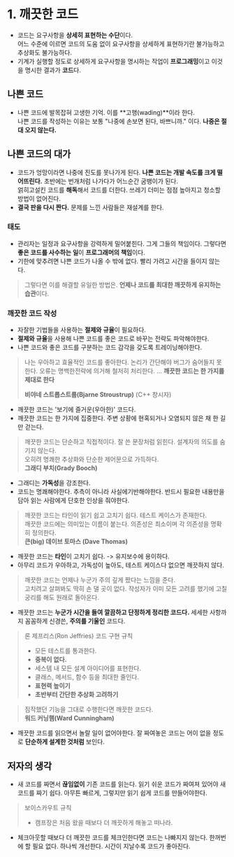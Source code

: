 # 1. 깨끗한 코드

- 코드는 요구사항을 **상세히 표현하는 수단**이다.   
어느 수준에 이르면 코드의 도움 없이 요구사항을 상세하게 표현하기란 불가능하고 추상화도 불가능하다.
- 기계가 실행할 정도로 상세하게 요구사항을 명시하는 작업이 **프로그래밍**이고 이것을 명시한 결과가 **코드**다.

## 나쁜 코드
- 나쁜 코드에 발목잡혀 고생한 기억. 이를 **고행(wading)**이라 한다.   
나쁜 코드를 작성하는 이유는 보통 "나중에 손보면 된다, 바쁘니까." 이다. **나중은 절대 오지 않는다.**   

## 나쁜 코드의 대가
- 코드가 엉망이라면 나중에 진도를 못나가게 된다. **나쁜 코드는 개발 속도를 크게 떨어뜨린다.** 초반에는 번개처럼 나가다가 어느순간 굼뱅이가 된다.   
얽히고설킨 코드를 **해독**해서 코드를 더한다. 쓰레기 더미는 점점 높아지고 청소할 방법이 없어진다.
- **결국 판을 다시 짠다.** 문제를 느낀 사람들은 재설계를 한다.

### 태도
- 관리자는 일정과 요구사항을 강력하게 밀어붙힌다. 그게 그들의 책임이다. 그렇다면 **좋은 코드를 사수하는 일**이 **프로그래머의 책임**이다.
- 기한에 맞추려면 나쁜 코드가 나올 수 밖에 없다. 빨리 가려고 시간을 들이지 않는다.

> 그렇다면 이를 해결할 유일한 방법은. **언제나 코드를 최대한 깨끗하게 유지하는 습관**이다.

### 깨끗한 코드 작성
- 자잘한 기법들을 사용하는 **절제와 규율**이 필요하다.
- **절제와 규율**을 사용해 나쁜 코드를 좋은 코드로 바꾸는 전략도 파악해야한다.
- 나쁜 코드와 좋은 코드를 구분하는 코드 감각을 갖도록 트레이닝해야한다.

> 나는 우아하고 효율적인 코드를 좋아한다. 논리가 간단해야 버그가 숨어들지 못한다. 오류는 명백한전략에 의거해 철저히 처리한다. ... **깨끗한 코드는 한 가지를 제대로 한다**
>
> **비야네 스트롭스트룹(Bjarne Stroustrup)** (C++ 창시자)

- 깨끗한 코드는 '보기에 즐거운(우아한)' 코드다.
- 깨끗한 코드는 한 가지에 집중한다. 주변 상황에 현혹되거나 오염되지 않은 채 한 길만 걷는다.

> 깨끗한 코드는 단순하고 직접적이다. 잘 쓴 문장처럼 읽힌다. 설계자의 의도를 숨기지 않는다.   
> 오히려 명쾌한 추상화와 단순한 제어문으로 가득하다.   
> **그래디 부치(Grady Booch)**

- 그래디는 **가독성**을 강조한다.
- 코드는 명쾌해야한다. 추측이 아니라 사실에기반해야한다. 반드시 필요한 내용만을 담아 읽는 사람에게 단호한 인상을 줘야한다.

> 깨끗한 코드는 타인이 읽기 쉽고 고치기 쉽다. 테스트 케이스가 존재한다.    
> 깨끗한 코드에는 의미있는 이름이 붙는다. 의존성은 최소이며 각 의존성을 명확히 정의한다.   
> **큰(big) 데이브 토마스 (Dave Thomas)**

- 깨끗한 코드는 **타인**이 고치기 쉽다. -> 유지보수에 용이하다.
- 아무리 코드가 우아하고, 가독성이 높아도, 테스트 케이스다 없으면 깨끗하지 않다.

> 깨끗한 코드는 언제나 누군가 주의 깊게 짰다는 느낌을 준다.   
> 고치려고 살펴봐도 딱히 손 댈 곳이 없다. 작성자가 이미 모든 고려를 했기에 고칠 궁리를 해도 원래로 돌아온다.

- 깨끗한 코드는 **누군가 시간을 들여 깔끔하고 단정하게 정리한 코드다.** 세세한 사항까지 꼼꼼하게 신경쓴, **주의를 기울인** 코드다.

> 론 제프리스(Ron Jeffries) 코드 구현 규칙
> - 모든 테스트를 통과한다.
> - **중복이 없다.**
> - 세스템 내 모든 설계 아이디어를 표현한다.
> - 클래스, 메서드, 함수 등을 최대한 줄인다.
> - **표현력 높이기**
> - **초반부터 간단한 추상화 고려하기**

> 짐작했던 기능을 그대로 수행한다면 깨끗한 코드다.   
> **워드 커닝햄(Ward Cunningham)**

- 깨끗한 코드를 읽으면서 놀랄 일이 없어야한다. 잘 짜여놓은 코드는 어이 없을 정도로 **단순하게 설계한 것처럼** 보인다.

## 저자의 생각
- 새 코드를 짜면서 **끊임없이** 기존 코드를 읽는다. 읽기 쉬운 코드가 짜여져 있어야 새 코드를 짜기 쉽다. 아무튼 빠르게, 그렇지만 읽기 쉽게 코드를 만들어야한다.

> 보이스카우트 규칙
> - 캠프장은 처음 왔을 때보다 더 깨끗하게 해놓고 떠나라.
- 체크아웃할 때보다 더 깨끗한 코드를 체크인한다면 코드는 나빠지지 않는다. 한꺼번에 할 필요 없다. 하나씩 개선한다. 시간이 지날수록 코드가 좋아진다.